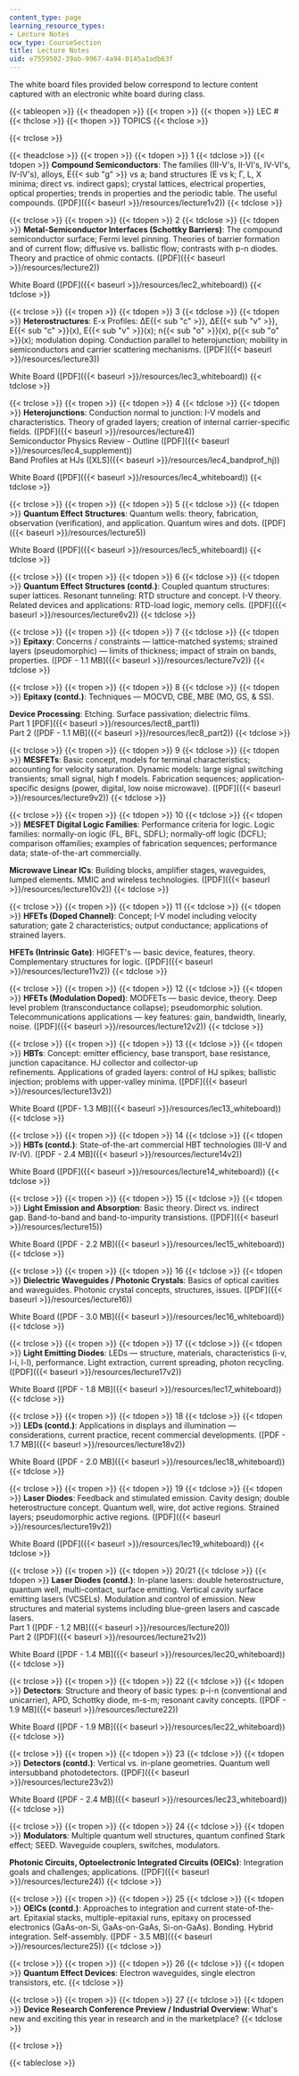 ```yaml
---
content_type: page
learning_resource_types:
- Lecture Notes
ocw_type: CourseSection
title: Lecture Notes
uid: e7559502-39ab-9967-4a94-0145a1adb63f
---
```


The white board files provided below correspond to lecture content captured with an electronic white board during class.

{{< tableopen >}}
{{< theadopen >}}
{{< tropen >}}
{{< thopen >}}
LEC #
{{< thclose >}}
{{< thopen >}}
TOPICS
{{< thclose >}}

{{< trclose >}}

{{< theadclose >}}
{{< tropen >}}
{{< tdopen >}}
1
{{< tdclose >}}
{{< tdopen >}}
**Compound Semiconductors**: The families (III-V's, II-VI's, IV-VI's, IV-IV's), alloys, E{{< sub "g" >}} vs a; band structures (E vs k; Γ, L, X minima; direct vs. indirect gaps); crystal lattices, electrical properties, optical properties; trends in properties and the periodic table. The useful compounds. ([PDF]({{< baseurl >}}/resources/lecture1v2))
{{< tdclose >}}

{{< trclose >}}
{{< tropen >}}
{{< tdopen >}}
2
{{< tdclose >}}
{{< tdopen >}}
**Metal-Semiconductor Interfaces (Schottky Barriers)**: The compound semiconductor surface; Fermi level pinning. Theories of barrier formation and of current flow; diffusive vs. ballistic flow; contrasts with p-n diodes. Theory and practice of ohmic contacts. ([PDF]({{< baseurl >}}/resources/lecture2))  
  
White Board ([PDF]({{< baseurl >}}/resources/lec2_whiteboard))
{{< tdclose >}}

{{< trclose >}}
{{< tropen >}}
{{< tdopen >}}
3
{{< tdclose >}}
{{< tdopen >}}
**Heterostructures**: E-x Profiles: ΔE{{< sub "c" >}}, ΔE{{< sub "v" >}}, E{{< sub "c" >}}(x), E{{< sub "v" >}}(x); n{{< sub "o" >}}(x), p{{< sub "o" >}}(x); modulation doping. Conduction parallel to heterojunction; mobility in semiconductors and carrier scattering mechanisms. ([PDF]({{< baseurl >}}/resources/lecture3))  
  
White Board ([PDF]({{< baseurl >}}/resources/lec3_whiteboard))
{{< tdclose >}}

{{< trclose >}}
{{< tropen >}}
{{< tdopen >}}
4
{{< tdclose >}}
{{< tdopen >}}
**Heterojunctions**: Conduction normal to junction: I-V models and characteristics. Theory of graded layers; creation of internal carrier-specific fields. ([PDF]({{< baseurl >}}/resources/lecture4))  
Semiconductor Physics Review - Outline ([PDF]({{< baseurl >}}/resources/lec4_supplement))  
Band Profiles at HJs ([XLS]({{< baseurl >}}/resources/lec4_bandprof_hj))  
  
White Board ([PDF]({{< baseurl >}}/resources/lec4_whiteboard))
{{< tdclose >}}

{{< trclose >}}
{{< tropen >}}
{{< tdopen >}}
5
{{< tdclose >}}
{{< tdopen >}}
**Quantum Effect Structures**: Quantum wells: theory, fabrication, observation (verification), and application. Quantum wires and dots. ([PDF]({{< baseurl >}}/resources/lecture5))  
  
White Board ([PDF]({{< baseurl >}}/resources/lec5_whiteboard))
{{< tdclose >}}

{{< trclose >}}
{{< tropen >}}
{{< tdopen >}}
6
{{< tdclose >}}
{{< tdopen >}}
**Quantum Effect Structures (contd.)**: Coupled quantum structures: super lattices. Resonant tunneling: RTD structure and concept. I-V theory. Related devices and applications: RTD-load logic, memory cells. ([PDF]({{< baseurl >}}/resources/lecture6v2))
{{< tdclose >}}

{{< trclose >}}
{{< tropen >}}
{{< tdopen >}}
7
{{< tdclose >}}
{{< tdopen >}}
**Epitaxy**: Concerns / constraints — lattice-matched systems; strained layers (pseudomorphic) — limits of thickness; impact of strain on bands, properties. ([PDF - 1.1 MB]({{< baseurl >}}/resources/lecture7v2))
{{< tdclose >}}

{{< trclose >}}
{{< tropen >}}
{{< tdopen >}}
8
{{< tdclose >}}
{{< tdopen >}}
**Epitaxy (contd.)**: Techniques — MOCVD, CBE, MBE (MO, GS, & SS).  
  
**Device Processing**: Etching. Surface passivation; dielectric films.  
Part 1 [PDF]({{< baseurl >}}/resources/lect8_part1))  
Part 2 ([PDF - 1.1 MB]({{< baseurl >}}/resources/lec8_part2))
{{< tdclose >}}

{{< trclose >}}
{{< tropen >}}
{{< tdopen >}}
9
{{< tdclose >}}
{{< tdopen >}}
**MESFETs**: Basic concept, models for terminal characteristics; accounting for velocity saturation. Dynamic models: large signal switching transients; small signal, high f models. Fabrication sequences; application-specific designs (power, digital, low noise microwave). ([PDF]({{< baseurl >}}/resources/lecture9v2))
{{< tdclose >}}

{{< trclose >}}
{{< tropen >}}
{{< tdopen >}}
10
{{< tdclose >}}
{{< tdopen >}}
**MESFET Digital Logic Families**: Performance criteria for logic. Logic families: normally-on logic (FL, BFL, SDFL); normally-off logic (DCFL); comparison offamilies; examples of fabrication sequences; performance data; state-of-the-art commercially.  
  
**Microwave Linear ICs**: Building blocks, amplifier stages, waveguides, lumped elements. MMIC and wireless technologies. ([PDF]({{< baseurl >}}/resources/lecture10v2))
{{< tdclose >}}

{{< trclose >}}
{{< tropen >}}
{{< tdopen >}}
11
{{< tdclose >}}
{{< tdopen >}}
**HFETs (Doped Channel)**: Concept; I-V model including velocity saturation; gate 2 characteristics; output conductance; applications of strained layers.  
  
**HFETs (Intrinsic Gate)**: HIGFET's — basic device, features, theory. Complementary structures for logic. ([PDF]({{< baseurl >}}/resources/lecture11v2))
{{< tdclose >}}

{{< trclose >}}
{{< tropen >}}
{{< tdopen >}}
12
{{< tdclose >}}
{{< tdopen >}}
**HFETs (Modulation Doped)**: MODFETs — basic device, theory. Deep level problem (transconductance collapse); pseudomorphic solution.  Telecommunications applications — key features: gain, bandwidth, linearly, noise. ([PDF]({{< baseurl >}}/resources/lecture12v2))
{{< tdclose >}}

{{< trclose >}}
{{< tropen >}}
{{< tdopen >}}
13
{{< tdclose >}}
{{< tdopen >}}
**HBTs**: Concept: emitter efficiency, base transport, base resistance, junction capacitance. HJ collector and collector-up refinements. Applications of graded layers: control of HJ spikes; ballistic injection; problems with upper-valley minima. ([PDF]({{< baseurl >}}/resources/lecture13v2))  
  
White Board ([PDF- 1.3 MB]({{< baseurl >}}/resources/lec13_whiteboard))
{{< tdclose >}}

{{< trclose >}}
{{< tropen >}}
{{< tdopen >}}
14
{{< tdclose >}}
{{< tdopen >}}
**HBTs (contd.)**: State-of-the-art commercial HBT technologies (III-V and IV-IV). ([PDF - 2.4 MB]({{< baseurl >}}/resources/lecture14v2))  
  
White Board ([PDF]({{< baseurl >}}/resources/lecture14_whiteboard))
{{< tdclose >}}

{{< trclose >}}
{{< tropen >}}
{{< tdopen >}}
15
{{< tdclose >}}
{{< tdopen >}}
**Light Emission and Absorption**: Basic theory. Direct vs. indirect gap. Band-to-band and band-to-impurity transistions. ([PDF]({{< baseurl >}}/resources/lecture15))  
  
White Board ([PDF - 2.2 MB]({{< baseurl >}}/resources/lec15_whiteboard))
{{< tdclose >}}

{{< trclose >}}
{{< tropen >}}
{{< tdopen >}}
16
{{< tdclose >}}
{{< tdopen >}}
**Dielectric Waveguides / Photonic Crystals**: Basics of optical cavities and waveguides. Photonic crystal concepts, structures, issues. ([PDF]({{< baseurl >}}/resources/lecture16))  
  
White Board ([PDF - 3.0 MB]({{< baseurl >}}/resources/lec16_whiteboard))
{{< tdclose >}}

{{< trclose >}}
{{< tropen >}}
{{< tdopen >}}
17
{{< tdclose >}}
{{< tdopen >}}
**Light Emitting Diodes**: LEDs — structure, materials, characteristics (i-v, l-i, l-l), performance. Light extraction, current spreading, photon recycling. ([PDF]({{< baseurl >}}/resources/lecture17v2))  
  
White Board ([PDF - 1.8 MB]({{< baseurl >}}/resources/lec17_whiteboard))
{{< tdclose >}}

{{< trclose >}}
{{< tropen >}}
{{< tdopen >}}
18
{{< tdclose >}}
{{< tdopen >}}
**LEDs (contd.)**: Applications in displays and illumination — considerations, current practice, recent commercial developments. ([PDF - 1.7 MB]({{< baseurl >}}/resources/lecture18v2))  
  
White Board ([PDF - 2.0 MB]({{< baseurl >}}/resources/lec18_whiteboard))
{{< tdclose >}}

{{< trclose >}}
{{< tropen >}}
{{< tdopen >}}
19
{{< tdclose >}}
{{< tdopen >}}
**Laser Diodes**: Feedback and stimulated emission. Cavity design; double heterostructure concept. Quantum well, wire, dot active regions. Strained layers; pseudomorphic active regions. ([PDF]({{< baseurl >}}/resources/lecture19v2))  
  
White Board ([PDF]({{< baseurl >}}/resources/lec19_whiteboard))
{{< tdclose >}}

{{< trclose >}}
{{< tropen >}}
{{< tdopen >}}
20/21
{{< tdclose >}}
{{< tdopen >}}
**Laser Diodes (contd.)**: In-plane lasers: double heterostructure, quantum well, multi-contact, surface emitting. Vertical cavity surface emitting lasers (VCSELs). Modulation and control of emission. New structures and material systems including blue-green lasers and cascade lasers.  
Part 1 ([PDF - 1.2 MB]({{< baseurl >}}/resources/lecture20))  
Part 2 ([PDF]({{< baseurl >}}/resources/lecture21v2))  
  
White Board ([PDF - 1.4 MB]({{< baseurl >}}/resources/lec20_whiteboard)) 
{{< tdclose >}}

{{< trclose >}}
{{< tropen >}}
{{< tdopen >}}
22
{{< tdclose >}}
{{< tdopen >}}
**Detectors**: Structure and theory of basic types: p-i-n (conventional and unicarrier), APD, Schottky diode, m-s-m; resonant cavity concepts. ([PDF - 1.9 MB]({{< baseurl >}}/resources/lecture22))  
  
White Board ([PDF - 1.9 MB]({{< baseurl >}}/resources/lec22_whiteboard))
{{< tdclose >}}

{{< trclose >}}
{{< tropen >}}
{{< tdopen >}}
23
{{< tdclose >}}
{{< tdopen >}}
**Detectors (contd.)**: Vertical vs. in-plane geometries. Quantum well intersubband photodetectors. ([PDF]({{< baseurl >}}/resources/lecture23v2))  
  
White Board ([PDF - 2.4 MB]({{< baseurl >}}/resources/lec23_whiteboard))
{{< tdclose >}}

{{< trclose >}}
{{< tropen >}}
{{< tdopen >}}
24
{{< tdclose >}}
{{< tdopen >}}
**Modulators**: Multiple quantum well structures, quantum confined Stark effect; SEED. Waveguide couplers, switches, modulators.  
  
**Photonic Circuits, Optoelectronic Integrated Circuits (OEICs)**: Integration goals and challenges; applications. ([PDF]({{< baseurl >}}/resources/lecture24))
{{< tdclose >}}

{{< trclose >}}
{{< tropen >}}
{{< tdopen >}}
25
{{< tdclose >}}
{{< tdopen >}}
**OEICs (contd.)**: Approaches to integration and current state-of-the-art. Epitaxial stacks, multiple-epitaxial runs, epitaxy on processed electronics (GaAs-on-Si, GaAs-on-GaAs, Si-on-GaAs). Bonding. Hybrid integration. Self-assembly. ([PDF - 3.5 MB]({{< baseurl >}}/resources/lecture25))
{{< tdclose >}}

{{< trclose >}}
{{< tropen >}}
{{< tdopen >}}
26
{{< tdclose >}}
{{< tdopen >}}
**Quantum Effect Devices**: Electron waveguides, single electron transistors, etc.
{{< tdclose >}}

{{< trclose >}}
{{< tropen >}}
{{< tdopen >}}
27
{{< tdclose >}}
{{< tdopen >}}
**Device Research Conference Preview / Industrial Overview**: What's new and exciting this year in research and in the marketplace?
{{< tdclose >}}

{{< trclose >}}

{{< tableclose >}}